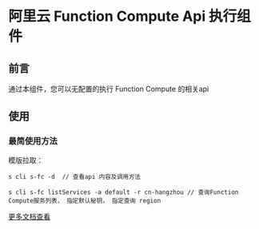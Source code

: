 # 阿里云 Function Compute Api 执行组件


## 前言

通过本组件，您可以无配置的执行 Function Compute 的相关api

## 使用

### 最简使用方法

模版拉取：

```
s cli s-fc -d  // 查看api 内容及调用方法
```

```
s cli s-fc listServices -a default -r cn-hangzhou // 查询Function Compute服务列表， 指定默认秘钥， 指定查询 region
```
[更多文档查看](https://devsapp.github.io/s-fc/doc/index.html)

